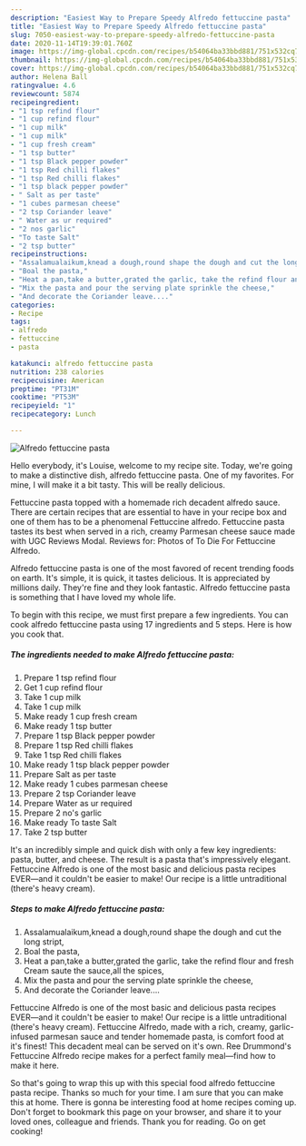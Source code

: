 ```yaml
---
description: "Easiest Way to Prepare Speedy Alfredo fettuccine pasta"
title: "Easiest Way to Prepare Speedy Alfredo fettuccine pasta"
slug: 7050-easiest-way-to-prepare-speedy-alfredo-fettuccine-pasta
date: 2020-11-14T19:39:01.760Z
image: https://img-global.cpcdn.com/recipes/b54064ba33bbd881/751x532cq70/alfredo-fettuccine-pasta-recipe-main-photo.jpg
thumbnail: https://img-global.cpcdn.com/recipes/b54064ba33bbd881/751x532cq70/alfredo-fettuccine-pasta-recipe-main-photo.jpg
cover: https://img-global.cpcdn.com/recipes/b54064ba33bbd881/751x532cq70/alfredo-fettuccine-pasta-recipe-main-photo.jpg
author: Helena Ball
ratingvalue: 4.6
reviewcount: 5874
recipeingredient:
- "1 tsp refind flour"
- "1 cup refind flour"
- "1 cup milk"
- "1 cup milk"
- "1 cup fresh cream"
- "1 tsp butter"
- "1 tsp Black pepper powder"
- "1 tsp Red chilli flakes"
- "1 tsp Red chilli flakes"
- "1 tsp black pepper powder"
- " Salt as per taste"
- "1 cubes parmesan cheese"
- "2 tsp Coriander leave"
- " Water as ur required"
- "2 nos garlic"
- "To taste Salt"
- "2 tsp butter"
recipeinstructions:
- "Assalamualaikum,knead a dough,round shape the dough and cut the long stript,"
- "Boal the pasta,"
- "Heat a pan,take a butter,grated the garlic, take the refind flour and fresh Cream saute the sauce,all the spices,"
- "Mix the pasta and pour the serving plate sprinkle the cheese,"
- "And decorate the Coriander leave...."
categories:
- Recipe
tags:
- alfredo
- fettuccine
- pasta

katakunci: alfredo fettuccine pasta 
nutrition: 238 calories
recipecuisine: American
preptime: "PT31M"
cooktime: "PT53M"
recipeyield: "1"
recipecategory: Lunch

---
```



![Alfredo fettuccine pasta](https://img-global.cpcdn.com/recipes/b54064ba33bbd881/751x532cq70/alfredo-fettuccine-pasta-recipe-main-photo.jpg)

Hello everybody, it's Louise, welcome to my recipe site. Today, we're going to make a distinctive dish, alfredo fettuccine pasta. One of my favorites. For mine, I will make it a bit tasty. This will be really delicious.

Fettuccine pasta topped with a homemade rich decadent alfredo sauce. There are certain recipes that are essential to have in your recipe box and one of them has to be a phenomenal Fettuccine alfredo. Fettuccine pasta tastes its best when served in a rich, creamy Parmesan cheese sauce made with UGC Reviews Modal. Reviews for: Photos of To Die For Fettuccine Alfredo.

Alfredo fettuccine pasta is one of the most favored of recent trending foods on earth. It's simple, it is quick, it tastes delicious. It is appreciated by millions daily. They're fine and they look fantastic. Alfredo fettuccine pasta is something that I have loved my whole life.


To begin with this recipe, we must first prepare a few ingredients. You can cook alfredo fettuccine pasta using 17 ingredients and 5 steps. Here is how you cook that.

<!--inarticleads1-->

##### The ingredients needed to make Alfredo fettuccine pasta:

1. Prepare 1 tsp refind flour
1. Get 1 cup refind flour
1. Take 1 cup milk
1. Take 1 cup milk
1. Make ready 1 cup fresh cream
1. Make ready 1 tsp butter
1. Prepare 1 tsp Black pepper powder
1. Prepare 1 tsp Red chilli flakes
1. Take 1 tsp Red chilli flakes
1. Make ready 1 tsp black pepper powder
1. Prepare  Salt as per taste
1. Make ready 1 cubes parmesan cheese
1. Prepare 2 tsp Coriander leave
1. Prepare  Water as ur required
1. Prepare 2 no&#39;s garlic
1. Make ready To taste Salt
1. Take 2 tsp butter


It&#39;s an incredibly simple and quick dish with only a few key ingredients: pasta, butter, and cheese. The result is a pasta that&#39;s impressively elegant. Fettuccine Alfredo is one of the most basic and delicious pasta recipes EVER—and it couldn&#39;t be easier to make! Our recipe is a little untraditional (there&#39;s heavy cream). 

<!--inarticleads2-->

##### Steps to make Alfredo fettuccine pasta:

1. Assalamualaikum,knead a dough,round shape the dough and cut the long stript,
1. Boal the pasta,
1. Heat a pan,take a butter,grated the garlic, take the refind flour and fresh Cream saute the sauce,all the spices,
1. Mix the pasta and pour the serving plate sprinkle the cheese,
1. And decorate the Coriander leave....


Fettuccine Alfredo is one of the most basic and delicious pasta recipes EVER—and it couldn&#39;t be easier to make! Our recipe is a little untraditional (there&#39;s heavy cream). Fettuccine Alfredo, made with a rich, creamy, garlic-infused parmesan sauce and tender homemade pasta, is comfort food at it&#39;s finest! This decadent meal can be served on it&#39;s own. Ree Drummond&#39;s Fettuccine Alfredo recipe makes for a perfect family meal—find how to make it here. 

So that's going to wrap this up with this special food alfredo fettuccine pasta recipe. Thanks so much for your time. I am sure that you can make this at home. There is gonna be interesting food at home recipes coming up. Don't forget to bookmark this page on your browser, and share it to your loved ones, colleague and friends. Thank you for reading. Go on get cooking!
